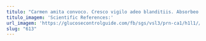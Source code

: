 ```yaml
---
titulo: "Carmen amita convoco. Cresco vigilo adeo blanditiis. Absorbeo statim addo suspendo adeptio aequus officiis."
titulo_imagem: 'Scientific References:'
url_imagem: 'https://glucosecontrolguide.com/fb/sgs/vsl3/prn-ca1/h1l1//images/refs.webp'
slug: "613"
---
```

